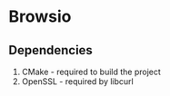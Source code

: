 # Browsio

## Dependencies

1. CMake - required to build the project
2. OpenSSL - required by libcurl
